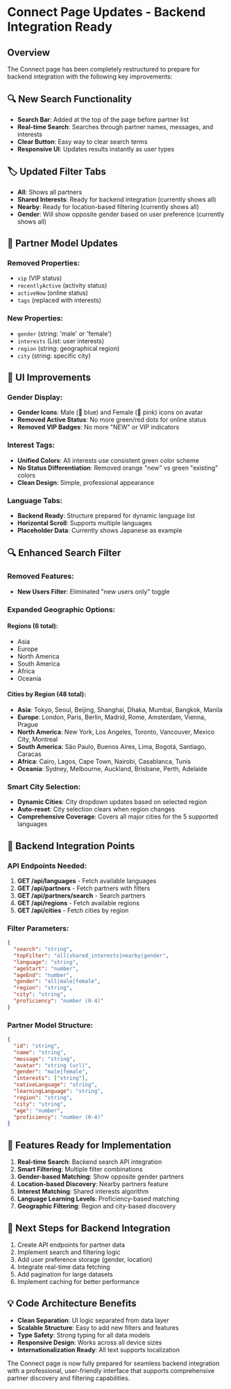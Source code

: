 # Connect Page Updates - Backend Integration Ready

## Overview

The Connect page has been completely restructured to prepare for backend integration with the following key improvements:

## 🔍 **New Search Functionality**

- **Search Bar**: Added at the top of the page before partner list
- **Real-time Search**: Searches through partner names, messages, and interests
- **Clear Button**: Easy way to clear search terms
- **Responsive UI**: Updates results instantly as user types

## 🏷️ **Updated Filter Tabs**

- **All**: Shows all partners
- **Shared Interests**: Ready for backend integration (currently shows all)
- **Nearby**: Ready for location-based filtering (currently shows all)
- **Gender**: Will show opposite gender based on user preference (currently shows all)

## 👥 **Partner Model Updates**

### Removed Properties:

- `vip` (VIP status)
- `recentlyActive` (activity status)
- `activeNow` (online status)
- `tags` (replaced with interests)

### New Properties:

- `gender` (string: 'male' or 'female')
- `interests` (List<String>: user interests)
- `region` (string: geographical region)
- `city` (string: specific city)

## 🎨 **UI Improvements**

### Gender Display:

- **Gender Icons**: Male (👨 blue) and Female (👩 pink) icons on avatar
- **Removed Active Status**: No more green/red dots for online status
- **Removed VIP Badges**: No more "NEW" or VIP indicators

### Interest Tags:

- **Unified Colors**: All interests use consistent green color scheme
- **No Status Differentiation**: Removed orange "new" vs green "existing" colors
- **Clean Design**: Simple, professional appearance

### Language Tabs:

- **Backend Ready**: Structure prepared for dynamic language list
- **Horizontal Scroll**: Supports multiple languages
- **Placeholder Data**: Currently shows Japanese as example

## 🔍 **Enhanced Search Filter**

### Removed Features:

- **New Users Filter**: Eliminated "new users only" toggle

### Expanded Geographic Options:

#### Regions (6 total):

- Asia
- Europe
- North America
- South America
- Africa
- Oceania

#### Cities by Region (48 total):

- **Asia**: Tokyo, Seoul, Beijing, Shanghai, Dhaka, Mumbai, Bangkok, Manila
- **Europe**: London, Paris, Berlin, Madrid, Rome, Amsterdam, Vienna, Prague
- **North America**: New York, Los Angeles, Toronto, Vancouver, Mexico City, Montreal
- **South America**: São Paulo, Buenos Aires, Lima, Bogotá, Santiago, Caracas
- **Africa**: Cairo, Lagos, Cape Town, Nairobi, Casablanca, Tunis
- **Oceania**: Sydney, Melbourne, Auckland, Brisbane, Perth, Adelaide

### Smart City Selection:

- **Dynamic Cities**: City dropdown updates based on selected region
- **Auto-reset**: City selection clears when region changes
- **Comprehensive Coverage**: Covers all major cities for the 5 supported languages

## 🔧 **Backend Integration Points**

### API Endpoints Needed:

1. **GET /api/languages** - Fetch available languages
2. **GET /api/partners** - Fetch partners with filters
3. **GET /api/partners/search** - Search partners
4. **GET /api/regions** - Fetch available regions
5. **GET /api/cities** - Fetch cities by region

### Filter Parameters:

```json
{
  "search": "string",
  "topFilter": "all|shared_interests|nearby|gender",
  "language": "string",
  "ageStart": "number",
  "ageEnd": "number",
  "gender": "all|male|female",
  "region": "string",
  "city": "string",
  "proficiency": "number (0-4)"
}
```

### Partner Model Structure:

```json
{
  "id": "string",
  "name": "string",
  "message": "string",
  "avatar": "string (url)",
  "gender": "male|female",
  "interests": ["string"],
  "nativeLanguage": "string",
  "learningLanguage": "string",
  "region": "string",
  "city": "string",
  "age": "number",
  "proficiency": "number (0-4)"
}
```

## 📱 **Features Ready for Implementation**

1. **Real-time Search**: Backend search API integration
2. **Smart Filtering**: Multiple filter combinations
3. **Gender-based Matching**: Show opposite gender partners
4. **Location-based Discovery**: Nearby partners feature
5. **Interest Matching**: Shared interests algorithm
6. **Language Learning Levels**: Proficiency-based matching
7. **Geographic Filtering**: Region and city-based discovery

## 🎯 **Next Steps for Backend Integration**

1. Create API endpoints for partner data
2. Implement search and filtering logic
3. Add user preference storage (gender, location)
4. Integrate real-time data fetching
5. Add pagination for large datasets
6. Implement caching for better performance

## 💡 **Code Architecture Benefits**

- **Clean Separation**: UI logic separated from data layer
- **Scalable Structure**: Easy to add new filters and features
- **Type Safety**: Strong typing for all data models
- **Responsive Design**: Works across all device sizes
- **Internationalization Ready**: All text supports localization

The Connect page is now fully prepared for seamless backend integration with a professional, user-friendly interface that supports comprehensive partner discovery and filtering capabilities.
